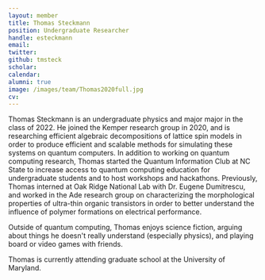 ```yaml
---
layout: member
title: Thomas Steckmann
position: Undergraduate Researcher
handle: esteckmann
email: 
twitter: 
github: tmsteck
scholar:
calendar:
alumni: true
image: /images/team/Thomas2020full.jpg
cv:
---
```


Thomas Steckmann is an undergraduate physics and major major in the class of 2022. He joined the Kemper research group in 2020, and is researching efficient algebraic decompositions of lattice spin models in order to produce efficient and scalable methods for simulating these systems on quantum computers. In addition to working on quantum computing research, Thomas started the Quantum Information Club at NC State to increase access to quantum computing education for undergraduate students and to host workshops and hackathons. Previously, Thomas interned at Oak Ridge National Lab with Dr. Eugene Dumitrescu, and worked in the Ade research group on characterizing the morphological properties of ultra-thin organic transistors in order to better understand the influence of polymer formations on electrical performance.

Outside of quantum computing, Thomas enjoys science fiction, arguing about things he doesn't really understand (especially physics), and playing board or video games with friends.  

Thomas is currently attending graduate school at the University of Maryland.
